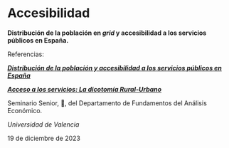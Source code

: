 # Accesibilidad
**Distribución de la población en _grid_ y accesibilidad a los servicios públicos en España.**

Referencias:

[**_Distribución de la población y accesibilidad a los servicios públicos en España_**](https://www.ivie.es/es_ES/ptproyecto/distribucion-la-poblacion-acceso-los-servicios-publicos/)

[**_Acceso a los servicios: La dicotomía Rural-Urbano_**](https://www.funcas.es/revista/la-economia-espanola-ante-el-reto-demografico/)

Seminario Senior, :muscle:, del Departamento de Fundamentos del Análisis Económico.

_Universidad de Valencia_

19 de diciembre de 2023
